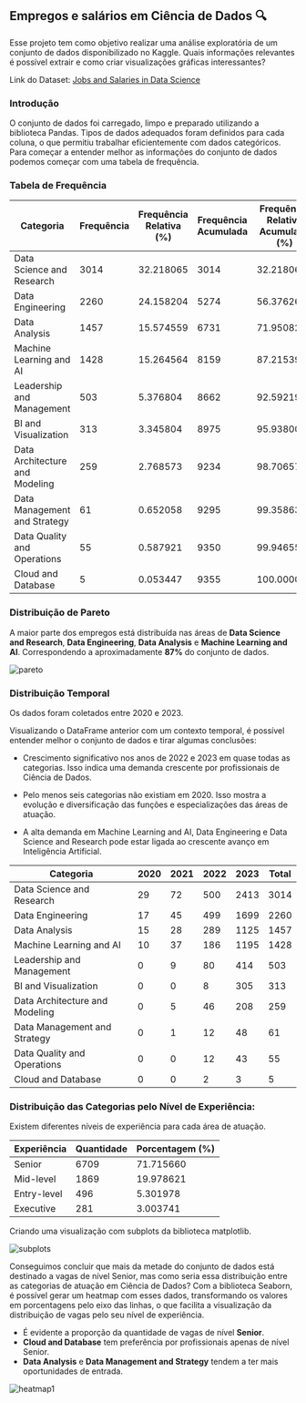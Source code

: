 ## **Empregos e salários em Ciência de Dados 🔍**

Esse projeto tem como objetivo realizar uma análise exploratória de um conjunto de dados disponibilizado no Kaggle. Quais informações relevantes é possível extrair e como criar visualizações gráficas interessantes?

Link do Dataset: [Jobs and Salaries in Data Science](https://www.kaggle.com/datasets/hummaamqaasim/jobs-in-data)

### Introdução

O conjunto de dados foi carregado, limpo e preparado utilizando a biblioteca Pandas. Tipos de dados adequados foram definidos para cada coluna, o que permitiu trabalhar eficientemente com dados categóricos. Para começar a entender melhor as informações do conjunto de dados podemos começar com uma tabela de frequência.

### Tabela de Frequência

| Categoria                         | Frequência | Frequência Relativa (%) | Frequência Acumulada | Frequência Relativa Acumulada (%) |
|-----------------------------------|------------|--------------------------|----------------------|------------------------------------|
| Data Science and Research         | 3014       | 32.218065                | 3014                 | 32.218065                          |
| Data Engineering                  | 2260       | 24.158204                | 5274                 | 56.376269                          |
| Data Analysis                     | 1457       | 15.574559                | 6731                 | 71.950828                          |
| Machine Learning and AI           | 1428       | 15.264564                | 8159                 | 87.215393                          |
| Leadership and Management         | 503        | 5.376804                 | 8662                 | 92.592197                          |
| BI and Visualization              | 313        | 3.345804                 | 8975                 | 95.938001                          |
| Data Architecture and Modeling    | 259        | 2.768573                 | 9234                 | 98.706574                          |
| Data Management and Strategy      | 61         | 0.652058                 | 9295                 | 99.358632                          |
| Data Quality and Operations       | 55         | 0.587921                 | 9350                 | 99.946553                          |
| Cloud and Database                | 5          | 0.053447                 | 9355                 | 100.000000                         |

### Distribuição de Pareto
A maior parte dos empregos está distribuída nas áreas de **Data Science and Research**, **Data Engineering**, **Data Analysis** e **Machine Learning and AI**. Correspondendo a aproximadamente **87%** do conjunto de dados.

![pareto](https://github.com/ryanrodr/eda-jobs-in-data/blob/main/imagens/distribuicao_pareto.png)

### Distribuição Temporal
Os dados foram coletados entre 2020 e 2023. 

Visualizando o DataFrame anterior com um contexto temporal, é possível entender melhor o conjunto de dados e tirar algumas conclusões:

- Crescimento significativo nos anos de 2022 e 2023 em quase todas as categorias. Isso indica uma demanda crescente por profissionais de Ciência de Dados.

- Pelo menos seis categorias não existiam em 2020. Isso mostra a evolução e diversificação das funções e especializações das áreas de atuação.

- A alta demanda em Machine Learning and AI, Data Engineering e Data Science and Research pode estar ligada ao crescente avanço em Inteligência Artificial.

| Categoria                       | 2020 | 2021 | 2022 | 2023 | Total |
|---------------------------------|------|------|------|------|-------|
| Data Science and Research       | 29   | 72   | 500  | 2413 | 3014  |
| Data Engineering                | 17   | 45   | 499  | 1699 | 2260  |
| Data Analysis                   | 15   | 28   | 289  | 1125 | 1457  |
| Machine Learning and AI         | 10   | 37   | 186  | 1195 | 1428  |
| Leadership and Management       | 0    | 9    | 80   | 414  | 503   |
| BI and Visualization            | 0    | 0    | 8    | 305  | 313   |
| Data Architecture and Modeling  | 0    | 5    | 46   | 208  | 259   |
| Data Management and Strategy    | 0    | 1    | 12   | 48   | 61    |
| Data Quality and Operations     | 0    | 0    | 12   | 43   | 55    |
| Cloud and Database              | 0    | 0    | 2    | 3    | 5     |

### Distribuição das Categorias pelo Nível de Experiência:

Existem diferentes níveis de experiência para cada área de atuação.

| Experiência    | Quantidade | Porcentagem (%) |
|----------------|------------|-----------------|
| Senior         | 6709       | 71.715660       |
| Mid-level      | 1869       | 19.978621       |
| Entry-level    | 496        | 5.301978        |
| Executive      | 281        | 3.003741        |

Criando uma visualização com subplots da biblioteca matplotlib.

![subplots](https://github.com/ryanrodr/eda-jobs-in-data/blob/main/imagens/subplots.png)

Conseguimos concluir que mais da metade do conjunto de dados está destinado a vagas de nível Senior, mas como seria essa distribuição entre as categorias de atuação em Ciência de Dados? Com a biblioteca Seaborn, é possível gerar um heatmap com esses dados, transformando os valores em porcentagens pelo eixo das linhas, o que facilita a visualização da distribuição de vagas pelo seu nível de experiência.

- É evidente a proporção da quantidade de vagas de nível **Senior**.
- **Cloud and Database** tem preferência por profissionais apenas de nível Senior.
- **Data Analysis** e **Data Management and Strategy** tendem a ter mais oportunidades de entrada.

![heatmap1](https://github.com/ryanrodr/eda-jobs-in-data/blob/main/imagens/heatmap.png)
